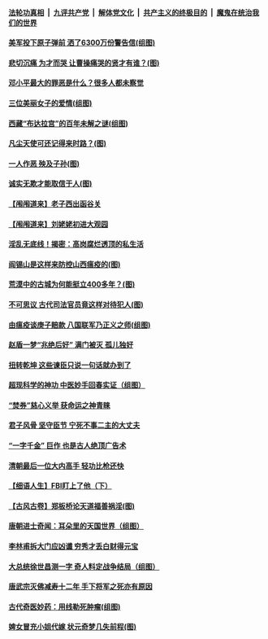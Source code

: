 

####  [法轮功真相](../../../../basic/blob/master/README.md?t=05161831) &nbsp;|&nbsp; [九评共产党](../../../../9ping.md/blob/master/README.md?t=05161831) &nbsp;|&nbsp; [解体党文化](../../../../jtdwh.md/blob/master/README.md?t=05161831)  &nbsp;|&nbsp; [共产主义的终极目的](../../../../gczydzjmd.md/blob/master/README.md?t=05161831) &nbsp;|&nbsp; [魔鬼在统治我们的世界](../../../../mgztzwmdsj.md/blob/master/README.md?t=05161831) 

#### [美军投下原子弹前 洒了6300万份警告信(组图)](../pages/prog647/a102848367.md?t=05161831) 

#### [悲切沉痛 为才而哭 让曹操痛哭的贤才有谁？(图)](../pages/prog647/a102848357.md?t=05161831) 

#### [邓小平最大的罪恶是什么？很多人都未察觉](../pages/prog647/a102848269.md?t=05161831) 

#### [三位美丽女子的爱情(组图)](../pages/prog647/a102847526.md?t=05161831) 

#### [西藏“布达拉宫”的百年未解之谜(组图)](../pages/prog647/a102846785.md?t=05161831) 

#### [凡尘天使可还记得来时路？(图)](../pages/prog647/a102846751.md?t=05161831) 

#### [一人作恶 殃及子孙(图)](../pages/prog647/a102845847.md?t=05161831) 

#### [诚实无欺才能取信于人(图)](../pages/prog647/a102845840.md?t=05161831) 

#### [【闱闱道来】老子西出函谷关](../pages/prog647/a102845689.md?t=05161831) 

#### [【闱闱道来】刘姥姥初进大观园](../pages/prog647/a102844885.md?t=05161831) 

#### [淫乱无底线！揭密：高岗腐烂透顶的私生活](../pages/prog647/a102844883.md?t=05161831) 

#### [阎锡山是这样来防控山西瘟疫的(图)](../pages/prog647/a102844720.md?t=05161831) 

#### [荒漠中的古城为何能挺立400多年？(图)](../pages/prog647/a102844716.md?t=05161831) 

#### [不可思议 古代司法官员竟这样对待犯人(图)](../pages/prog647/a102843809.md?t=05161831) 

#### [由瘟疫谈庚子赔款 八国联军乃正义之师(组图)](../pages/prog647/a102843802.md?t=05161831) 

#### [赵盾一梦“兆绝后好” 满门被灭 孤儿独好](../pages/prog647/a102842405.md?t=05161831) 

#### [扭转乾坤 这些谏臣只说一句话就办到了](../pages/prog647/a102842362.md?t=05161831) 

#### [超现科学的神功 中医妙手回春实证（组图）](../pages/prog647/a102841568.md?t=05161831) 

#### [“焚券”慈心义举 获命运之神青睐](../pages/prog647/a102841561.md?t=05161831) 

#### [君子风骨 坚守臣节 宁死不事二主的大丈夫](../pages/prog647/a102840660.md?t=05161831) 

#### [“一字千金” 巨作 也是古人绝顶广告术](../pages/prog647/a102840652.md?t=05161831) 

#### [清朝最后一位大内高手 轻功比枪还快](../pages/prog647/a102840006.md?t=05161831) 

#### [【细语人生】FBI盯上了他（下）](../pages/prog647/a102839725.md?t=05161831) 

#### [【古风古卷】郑板桥论天道福善祸淫(图)](../pages/prog647/a102839770.md?t=05161831) 

#### [唐朝进士奇闻：耳朵里的天国世界（组图）](../pages/prog647/a102839749.md?t=05161831) 

#### [李林甫拆大门应凶谶 穷秀才丢白财得元宝](../pages/prog647/a102838885.md?t=05161831) 

#### [大总统徐世昌测一字 奇人料定战争结局（组图）](../pages/prog647/a102838858.md?t=05161831) 

#### [唐武宗灭佛减寿十二年 手下将军之死亦有原因](../pages/prog647/a102838013.md?t=05161831) 

#### [古代奇医妙药：用线勒死肿瘤(组图)](../pages/prog647/a102838003.md?t=05161831) 

#### [婢女冒充小姐代嫁 状元奇梦几失前程(图)](../pages/prog647/a102837994.md?t=05161831) 

